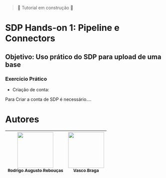 > :construction: Tutorial em construção :construction:

# **SDP Hands-on 1**: Pipeline e Connectors
## **Objetivo**: Uso prático do SDP para upload de uma base

### Exercício Prático


* Criação de conta:

Para Criar a conta de SDP é necessário....

# Autores

| [<img src="https://avatars.githubusercontent.com/u/23451074?v=4" width=115><br><sub>Rodrigo Augusto Rebouças</sub>](https://github.com/rodrigo-reboucas) |  [<img src="gitVasco" width=115><br><sub>Vasco Braga</sub>](gitvaso) |
| :---: | :---: |
